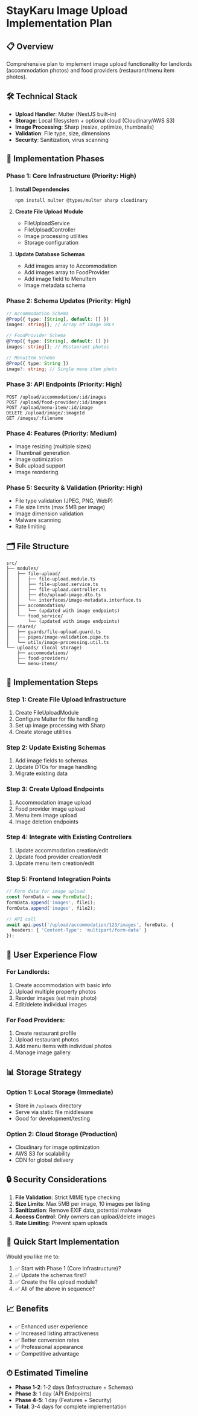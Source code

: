 # StayKaru Image Upload Implementation Plan

## 📋 Overview
Comprehensive plan to implement image upload functionality for landlords (accommodation photos) and food providers (restaurant/menu item photos).

## 🛠 Technical Stack
- **Upload Handler**: Multer (NestJS built-in)
- **Storage**: Local filesystem + optional cloud (Cloudinary/AWS S3)
- **Image Processing**: Sharp (resize, optimize, thumbnails)
- **Validation**: File type, size, dimensions
- **Security**: Sanitization, virus scanning

## 📁 Implementation Phases

### Phase 1: Core Infrastructure (Priority: High)
1. **Install Dependencies**
   ```bash
   npm install multer @types/multer sharp cloudinary
   ```

2. **Create File Upload Module**
   - FileUploadService
   - FileUploadController
   - Image processing utilities
   - Storage configuration

3. **Update Database Schemas**
   - Add images array to Accommodation
   - Add images array to FoodProvider  
   - Add image field to MenuItem
   - Image metadata schema

### Phase 2: Schema Updates (Priority: High)
```typescript
// Accommodation Schema
@Prop({ type: [String], default: [] })
images: string[]; // Array of image URLs

// FoodProvider Schema  
@Prop({ type: [String], default: [] })
images: string[]; // Restaurant photos

// MenuItem Schema
@Prop({ type: String })
image?: string; // Single menu item photo
```

### Phase 3: API Endpoints (Priority: High)
```
POST /upload/accommodation/:id/images
POST /upload/food-provider/:id/images  
POST /upload/menu-item/:id/image
DELETE /upload/image/:imageId
GET /images/:filename
```

### Phase 4: Features (Priority: Medium)
- Image resizing (multiple sizes)
- Thumbnail generation
- Image optimization
- Bulk upload support
- Image reordering

### Phase 5: Security & Validation (Priority: High)
- File type validation (JPEG, PNG, WebP)
- File size limits (max 5MB per image)
- Image dimension validation
- Malware scanning
- Rate limiting

## 🗂 File Structure
```
src/
├── modules/
│   ├── file-upload/
│   │   ├── file-upload.module.ts
│   │   ├── file-upload.service.ts
│   │   ├── file-upload.controller.ts
│   │   ├── dto/upload-image.dto.ts
│   │   └── interfaces/image-metadata.interface.ts
│   ├── accommodation/
│   │   └── (updated with image endpoints)
│   └── food_service/
│       └── (updated with image endpoints)
├── shared/
│   ├── guards/file-upload.guard.ts
│   ├── pipes/image-validation.pipe.ts
│   └── utils/image-processing.util.ts
└── uploads/ (local storage)
    ├── accommodations/
    ├── food-providers/
    └── menu-items/
```

## 🔄 Implementation Steps

### Step 1: Create File Upload Infrastructure
1. Create FileUploadModule
2. Configure Multer for file handling
3. Set up image processing with Sharp
4. Create storage utilities

### Step 2: Update Existing Schemas
1. Add image fields to schemas
2. Update DTOs for image handling
3. Migrate existing data

### Step 3: Create Upload Endpoints
1. Accommodation image upload
2. Food provider image upload
3. Menu item image upload
4. Image deletion endpoints

### Step 4: Integrate with Existing Controllers
1. Update accommodation creation/edit
2. Update food provider creation/edit
3. Update menu item creation/edit

### Step 5: Frontend Integration Points
```typescript
// Form data for image upload
const formData = new FormData();
formData.append('images', file1);
formData.append('images', file2);

// API call
await api.post('/upload/accommodation/123/images', formData, {
  headers: { 'Content-Type': 'multipart/form-data' }
});
```

## 🎨 User Experience Flow

### For Landlords:
1. Create accommodation with basic info
2. Upload multiple property photos
3. Reorder images (set main photo)
4. Edit/delete individual images

### For Food Providers:
1. Create restaurant profile
2. Upload restaurant photos
3. Add menu items with individual photos
4. Manage image gallery

## 📊 Storage Strategy

### Option 1: Local Storage (Immediate)
- Store in `/uploads` directory
- Serve via static file middleware
- Good for development/testing

### Option 2: Cloud Storage (Production)
- Cloudinary for image optimization
- AWS S3 for scalability
- CDN for global delivery

## 🔒 Security Considerations
1. **File Validation**: Strict MIME type checking
2. **Size Limits**: Max 5MB per image, 10 images per listing
3. **Sanitization**: Remove EXIF data, potential malware
4. **Access Control**: Only owners can upload/delete images
5. **Rate Limiting**: Prevent spam uploads

## 🚀 Quick Start Implementation
Would you like me to:
1. ✅ Start with Phase 1 (Core Infrastructure)?
2. ✅ Update the schemas first?
3. ✅ Create the file upload module?
4. ✅ All of the above in sequence?

## 📈 Benefits
- ✅ Enhanced user experience
- ✅ Increased listing attractiveness  
- ✅ Better conversion rates
- ✅ Professional appearance
- ✅ Competitive advantage

## ⏱ Estimated Timeline
- **Phase 1-2**: 1-2 days (Infrastructure + Schemas)
- **Phase 3**: 1 day (API Endpoints)
- **Phase 4-5**: 1 day (Features + Security)
- **Total**: 3-4 days for complete implementation
